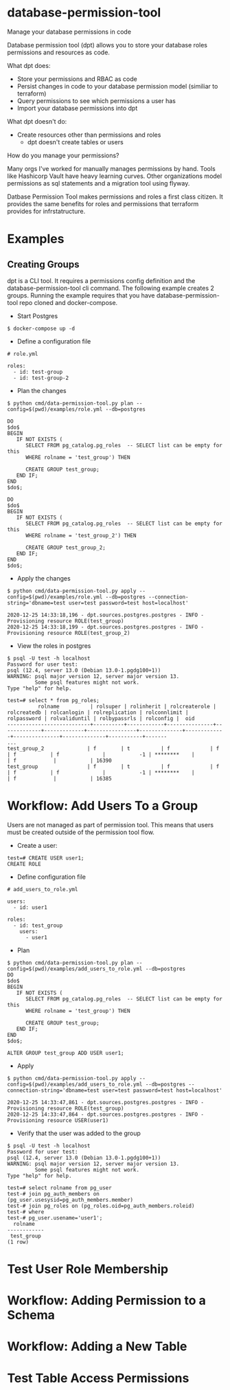 # database-permission-tool
Manage your database permissions in code 

Database permission tool (dpt) allows you to store your database roles permissions and resources as code.

What dpt does:
- Store your permissions and RBAC as code
- Persist changes in code to your database permission model (similiar to terraform)
- Query permissions to see which permissions a user has
- Import your database permissions into dpt 


What dpt doesn't do:
- Create resources other than permissions and roles 
  - dpt doesn't create tables or users



How do you manage your permissions? 

Many orgs I've worked for manually manages permissions by hand. Tools like Hashicorp Vault have heavy learning curves. Other organizations model permissions as sql statements and a migration tool using flyway. 

Datbase Permission Tool makes permissions and roles a first class citizen. It provides the same benefits for roles and permissions that terraform provides for infrstatructure.

# Examples


## Creating Groups

dpt is a CLI tool. It requires a permissions config definition and the database-permission-tool cli command. The following example creates 2 groups. Running the example requires that you have database-permission-tool repo cloned and docker-compose. 

- Start Postgres

```
$ docker-compose up -d
```

- Define a configuration file

```
# role.yml

roles:
  - id: test-group
  - id: test-group-2
```

- Plan the changes

```
$ python cmd/data-permission-tool.py plan --config=$(pwd)/examples/role.yml --db=postgres

DO
$do$
BEGIN
   IF NOT EXISTS (
      SELECT FROM pg_catalog.pg_roles  -- SELECT list can be empty for this
      WHERE rolname = 'test_group') THEN

      CREATE GROUP test_group;
   END IF;
END
$do$;

DO
$do$
BEGIN
   IF NOT EXISTS (
      SELECT FROM pg_catalog.pg_roles  -- SELECT list can be empty for this
      WHERE rolname = 'test_group_2') THEN

      CREATE GROUP test_group_2;
   END IF;
END
$do$;
```

- Apply the changes

```
$ python cmd/data-permission-tool.py apply --config=$(pwd)/examples/role.yml --db=postgres --connection-string='dbname=test user=test password=test host=localhost'

2020-12-25 14:33:18,196 - dpt.sources.postgres.postgres - INFO - Provisioning resource ROLE(test_group)
2020-12-25 14:33:18,199 - dpt.sources.postgres.postgres - INFO - Provisioning resource ROLE(test_group_2)
```

- View the roles in postgres
```
$ psql -U test -h localhost
Password for user test:
psql (12.4, server 13.0 (Debian 13.0-1.pgdg100+1))
WARNING: psql major version 12, server major version 13.
         Some psql features might not work.
Type "help" for help.

test=# select * from pg_roles;
          rolname          | rolsuper | rolinherit | rolcreaterole | rolcreatedb | rolcanlogin | rolreplication | rolconnlimit | rolpassword | rolvaliduntil | rolbypassrls | rolconfig |  oid
---------------------------+----------+------------+---------------+-------------+-------------+----------------+--------------+-------------+---------------+--------------+-----------+-------
...
test_group_2              | f        | t          | f             | f           | f           | f              |           -1 | ********    |               | f            |           | 16390
test_group                | f        | t          | f             | f           | f           | f              |           -1 | ********    |               | f            |           | 16385
```

# Workflow: Add Users To a Group

Users are not managed as part of permission tool. This means that users must be created outside of
the permission tool flow. 

- Create a user:

```
test=# CREATE USER user1;
CREATE ROLE
```

- Define configuration file

```
# add_users_to_role.yml

users:
  - id: user1

roles:
  - id: test_group
    users:
      - user1
```

- Plan

```
$ python cmd/data-permission-tool.py plan --config=$(pwd)/examples/add_users_to_role.yml --db=postgres
DO
$do$
BEGIN
   IF NOT EXISTS (
      SELECT FROM pg_catalog.pg_roles  -- SELECT list can be empty for this
      WHERE rolname = 'test_group') THEN

      CREATE GROUP test_group;
   END IF;
END
$do$;

ALTER GROUP test_group ADD USER user1;
```

- Apply

```
$ python cmd/data-permission-tool.py apply --config=$(pwd)/examples/add_users_to_role.yml --db=postgres --connection-string='dbname=test user=test password=test host=localhost'

2020-12-25 14:33:47,861 - dpt.sources.postgres.postgres - INFO - Provisioning resource ROLE(test_group)
2020-12-25 14:33:47,864 - dpt.sources.postgres.postgres - INFO - Provisioning resource USER(user1)
```

- Verify that the user was added to the group

```
$ psql -U test -h localhost
Password for user test:
psql (12.4, server 13.0 (Debian 13.0-1.pgdg100+1))
WARNING: psql major version 12, server major version 13.
         Some psql features might not work.
Type "help" for help.

test=# select rolname from pg_user
test-# join pg_auth_members on (pg_user.usesysid=pg_auth_members.member)
test-# join pg_roles on (pg_roles.oid=pg_auth_members.roleid)
test-# where
test-# pg_user.usename='user1';
  rolname
------------
 test_group
(1 row)
```

# Test User Role Membership

# Workflow: Adding Permission to a Schema

# Workflow: Adding a New Table

# Test Table Access Permissions



